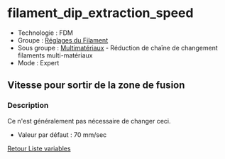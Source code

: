 # filament_dip_extraction_speed

* Technologie : FDM
* Groupe : [Réglages du Filament](../filament_settings/filament_settings.md)
* Sous groupe : [Multimatériaux](../filament_settings/filament_settings.md#multimatériaux) - Réduction de chaîne de changement filaments multi-matériaux
* Mode : Expert

## Vitesse pour sortir de la zone de fusion

### Description

Ce n'est généralement pas nécessaire de changer ceci.

* Valeur par défaut : 70 mm/sec

[Retour Liste variables](variable_list.md)
